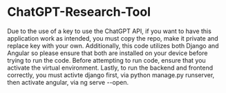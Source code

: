 # ChatGPT-Research-Tool
Due to the use of a key to use the ChatGPT API, if you want to have this application work as intended, you must copy the repo, make it private and replace key with your own.
Additionally, this code utilizes both Django and Angular so please ensure that both are installed on your device before trying to run the code.
Before attempting to run code, ensure that you activate the virtual environment.
Lastly, to run the backend and frontend correctly, you must activte django first, via python manage.py runserver, then activate angular, via ng serve --open.
